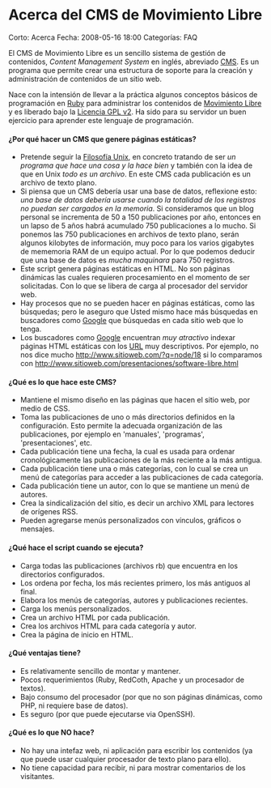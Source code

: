 Acerca del CMS de Movimiento Libre
==================================

Corto: Acerca
Fecha: 2008-05-16 18:00
Categorías: FAQ

El CMS de Movimiento Libre es un sencillo sistema de gestión de contenidos, _Content Management System_ en inglés, abreviado [CMS](http://es.wikipedia.org/wiki/Cms). Es un programa que permite crear una estructura de soporte para la creación y administración de contenidos de un sitio web.

Nace con la intensión de llevar a la práctica algunos conceptos básicos de programación en [Ruby](http://es.wikipedia.org/wiki/Ruby) para administrar los contenidos de [Movimiento Libre](http://movimientolibre.com) y es liberado bajo la [Licencia GPL v2](licencias/gpl-2.html). Ha sido para su servidor un buen ejercicio para aprender este lenguaje de programación.

<!-- break -->

#### ¿Por qué hacer un CMS que genere páginas estáticas?

* Pretende seguir la [Filosofía Unix](http://en.wikipedia.org/wiki/Unix_philosophy), en concreto tratando de ser *un programa que hace una cosa y la hace bien* y también con la idea de que en Unix *todo es un archivo*. En este CMS cada publicación es un archivo de texto plano.
* Si piensa que un CMS debería usar una base de datos, reflexione esto: *una base de datos debería usarse cuando la totalidad de los registros no puedan ser cargados en la memoria*. Si consideramos que un blog personal se incrementa de 50 a 150 publicaciones por año, entonces en un lapso de 5 años habrá acumulado 750 publicaciones a lo mucho. Si ponemos las 750 publicaciones en archivos de texto plano, serán algunos kilobytes de información, muy poco para los varios gigabytes de mememoria RAM de un equipo actual. Por lo que podemos deducir que una base de datos es _mucha maquinara_ para 750 registros.
* Este script genera páginas estáticas en HTML. No son páginas dinámicas las cuales requieren procesamiento en el momento de ser solicitadas. Con lo que se libera de carga al procesador del servidor web.
* Hay procesos que no se pueden hacer en páginas estáticas, como las búsquedas; pero le aseguro que Usted mismo hace más búsquedas en buscadores como [Google](http://www.google.com.mx) que búsquedas en cada sitio web que lo tenga.
* Los buscadores como [Google](http://www.google.com.mx) encuentran _muy atractivo_ indexar páginas HTML estáticas con los [URL](http://es.wikipedia.org/wiki/URL) muy descriptivos. Por ejemplo, no nos dice mucho <http://www.sitioweb.com/?q=node/18> si lo comparamos con <http://www.sitioweb.com/presentaciones/software-libre.html>

#### ¿Qué es lo que hace este CMS?

* Mantiene el mismo diseño en las páginas que hacen el sitio web, por medio de CSS.
* Toma las publicaciones de uno o más directorios definidos en la configuración. Esto permite la adecuada organización de las publicaciones, por ejemplo en 'manuales', 'programas', 'presentaciones', etc.
* Cada publicación tiene una fecha, la cual es usada para ordenar cronológicamente las publicaciones de la más reciente a la más antigua.
* Cada publicación tiene una o más categorías, con lo cual se crea un menú de categorías para acceder a las publicaciones de cada categoría.
* Cada publicación tiene un autor, con lo que se mantiene un menú de autores.
* Crea la sindicalización del sitio, es decir un archivo XML para lectores de orígenes RSS.
* Pueden agregarse menús personalizados con vínculos, gráficos o mensajes.

#### ¿Qué hace el script cuando se ejecuta?

* Carga todas las publicaciones (archivos rb) que encuentra en los directorios configurados.
* Los ordena por fecha, los más recientes primero, los más antiguos al final.
* Elabora los menús de categorías, autores y publicaciones recientes.
* Carga los menús personalizados.
* Crea un archivo HTML por cada publicación.
* Crea los archivos HTML para cada categoría y autor.
* Crea la página de inicio en HTML.

#### ¿Qué ventajas tiene?

* Es relativamente sencillo de montar y mantener.
* Pocos requerimientos (Ruby, RedCoth, Apache y un procesador de textos).
* Bajo consumo del procesador (por que no son páginas dinámicas, como PHP, ni requiere base de datos).
* Es seguro (por que puede ejecutarse via OpenSSH).

#### ¿Qué es lo que NO hace?

* No hay una intefaz web, ni aplicación para escribir los contenidos (ya que puede usar cualquier procesador de texto plano para ello).
* No tiene capacidad para recibir, ni para mostrar comentarios de los visitantes.
